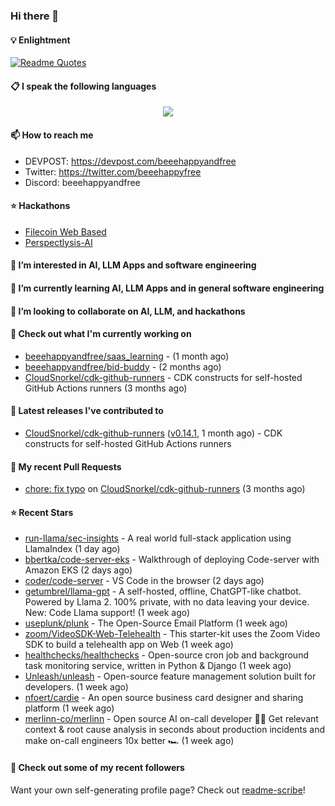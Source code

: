 ### Hi there 👋

#### 💡 Enlightment
[![Readme Quotes](https://quotes-github-readme.vercel.app/api?type=horizontal&theme=nord)](https://github.com/piyushsuthar/github-readme-quotes)

#### 📋 I speak the following languages

<p align="center">
  <a href="https://skillicons.dev">
    <img src="https://skillicons.dev/icons?i=git,kubernetes,docker,c,vim,terraform,python,typescript,java" />
  </a>
</p>


#### 📫 How to reach me
- DEVPOST: https://devpost.com/beeehappyandfree
- Twitter: https://twitter.com/beeehappyfree
- Discord: beeehappyandfree

#### ⭐️ Hackathons
- [Filecoin Web Based](https://devpost.com/software/youtube-dl-dweb)
- [Perspectlysis-AI](https://perspectlysis-ai.vercel.app)

#### 👀 I’m interested in AI, LLM Apps and software engineering

#### 🌱 I’m currently learning AI, LLM Apps and in general software engineering

#### 💞️ I’m looking to collaborate on AI, LLM, and hackathons

#### 👷 Check out what I'm currently working on

- [beeehappyandfree/saas_learning](https://github.com/beeehappyandfree/saas_learning) -  (1 month ago)
- [beeehappyandfree/bid-buddy](https://github.com/beeehappyandfree/bid-buddy) -  (2 months ago)
- [CloudSnorkel/cdk-github-runners](https://github.com/CloudSnorkel/cdk-github-runners) - CDK constructs for self-hosted GitHub Actions runners (3 months ago)

#### 🔭 Latest releases I've contributed to

- [CloudSnorkel/cdk-github-runners](https://github.com/CloudSnorkel/cdk-github-runners) ([v0.14.1](https://github.com/CloudSnorkel/cdk-github-runners/releases/tag/v0.14.1), 1 month ago) - CDK constructs for self-hosted GitHub Actions runners

#### 🔨 My recent Pull Requests

- [chore: fix typo](https://github.com/CloudSnorkel/cdk-github-runners/pull/542) on [CloudSnorkel/cdk-github-runners](https://github.com/CloudSnorkel/cdk-github-runners) (3 months ago)

#### ⭐ Recent Stars

- [run-llama/sec-insights](https://github.com/run-llama/sec-insights) - A real world full-stack application using LlamaIndex (1 day ago)
- [bbertka/code-server-eks](https://github.com/bbertka/code-server-eks) - Walkthrough of deploying Code-server with Amazon EKS (2 days ago)
- [coder/code-server](https://github.com/coder/code-server) - VS Code in the browser (2 days ago)
- [getumbrel/llama-gpt](https://github.com/getumbrel/llama-gpt) - A self-hosted, offline, ChatGPT-like chatbot. Powered by Llama 2. 100% private, with no data leaving your device. New: Code Llama support! (1 week ago)
- [useplunk/plunk](https://github.com/useplunk/plunk) - The Open-Source Email Platform (1 week ago)
- [zoom/VideoSDK-Web-Telehealth](https://github.com/zoom/VideoSDK-Web-Telehealth) - This starter-kit uses the Zoom Video SDK to build a telehealth app on Web (1 week ago)
- [healthchecks/healthchecks](https://github.com/healthchecks/healthchecks) - Open-source cron job and background task monitoring service, written in Python &amp; Django (1 week ago)
- [Unleash/unleash](https://github.com/Unleash/unleash) - Open-source feature management solution built for developers. (1 week ago)
- [nfoert/cardie](https://github.com/nfoert/cardie) - An open source business card designer and sharing platform (1 week ago)
- [merlinn-co/merlinn](https://github.com/merlinn-co/merlinn) - Open source AI on-call developer 🧙‍♂️ Get relevant context &amp; root cause analysis in seconds about production incidents and make on-call engineers 10x better 🏎️ (1 week ago)

#### 👯 Check out some of my recent followers


Want your own self-generating profile page? Check out [readme-scribe](https://github.com/muesli/readme-scribe)!
